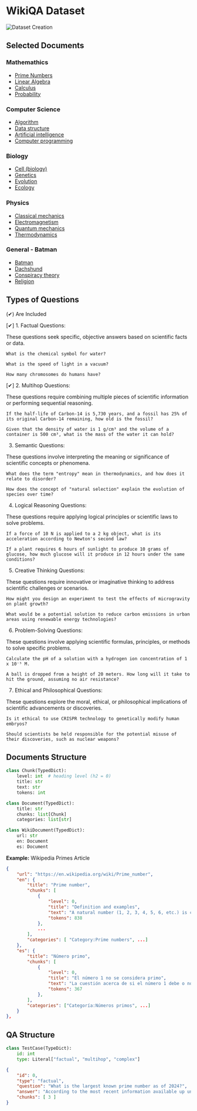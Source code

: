 # WikiQA Dataset

![Dataset Creation](dataset-creation.png)

## Selected Documents

### Mathemathics 
*   [Prime Numbers](https://en.wikipedia.org/wiki/Prime_number)
*   [Linear Algebra](https://en.wikipedia.org/wiki/Linear_algebra)
*   [Calculus](https://en.wikipedia.org/wiki/Calculus)
*   [Probability](https://en.wikipedia.org/wiki/Probability)

### Computer Science

*   [Algorithm](https://en.wikipedia.org/wiki/Algorithm)
*   [Data structure](https://en.wikipedia.org/wiki/Data_structure)
*   [Artificial intelligence](https://en.wikipedia.org/wiki/Artificial_intelligence)
*   [Computer programming](https://en.wikipedia.org/wiki/Computer_programming)

### Biology

*   [Cell (biology)](https://en.wikipedia.org/wiki/Cell_(biology))
*   [Genetics](https://en.wikipedia.org/wiki/Genetics)
*   [Evolution](https://en.wikipedia.org/wiki/Evolution)
*   [Ecology](https://en.wikipedia.org/wiki/Ecology)

### Physics

*   [Classical mechanics](https://en.wikipedia.org/wiki/Classical_mechanics)
*   [Electromagnetism](https://en.wikipedia.org/wiki/Electromagnetism)
*   [Quantum mechanics](https://en.wikipedia.org/wiki/Quantum_mechanics)
*   [Thermodynamics](https://en.wikipedia.org/wiki/Thermodynamics)

### General - Batman

*   [Batman](https://en.wikipedia.org/wiki/Batman)
*   [Dachshund](https://en.wikipedia.org/wiki/Dachshund)  
*   [Conspiracy theory](https://en.wikipedia.org/wiki/Conspiracy_theory)  
*   [Religion](https://en.wikipedia.org/wiki/Religion)  



## Types of Questions

(✔) Are Included

[✔] 1. Factual Questions:

These questions seek specific, objective answers based on scientific facts or data.

    What is the chemical symbol for water?

    What is the speed of light in a vacuum?

    How many chromosomes do humans have?

[✔] 2. Multihop Questions:

These questions require combining multiple pieces of scientific information or performing sequential reasoning.

    If the half-life of Carbon-14 is 5,730 years, and a fossil has 25% of its original Carbon-14 remaining, how old is the fossil?

    Given that the density of water is 1 g/cm³ and the volume of a container is 500 cm³, what is the mass of the water it can hold?

3. Semantic Questions:

These questions involve interpreting the meaning or significance of scientific concepts or phenomena.

    What does the term "entropy" mean in thermodynamics, and how does it relate to disorder?

    How does the concept of "natural selection" explain the evolution of species over time?

4. Logical Reasoning Questions:

These questions require applying logical principles or scientific laws to solve problems.

    If a force of 10 N is applied to a 2 kg object, what is its acceleration according to Newton's second law?

    If a plant requires 6 hours of sunlight to produce 10 grams of glucose, how much glucose will it produce in 12 hours under the same conditions?

5. Creative Thinking Questions:

These questions require innovative or imaginative thinking to address scientific challenges or scenarios.

    How might you design an experiment to test the effects of microgravity on plant growth?

    What would be a potential solution to reduce carbon emissions in urban areas using renewable energy technologies?

6. Problem-Solving Questions:

These questions involve applying scientific formulas, principles, or methods to solve specific problems.

    Calculate the pH of a solution with a hydrogen ion concentration of 1 x 10⁻⁵ M.

    A ball is dropped from a height of 20 meters. How long will it take to hit the ground, assuming no air resistance?

7. Ethical and Philosophical Questions:

These questions explore the moral, ethical, or philosophical implications of scientific advancements or discoveries.

    Is it ethical to use CRISPR technology to genetically modify human embryos?

    Should scientists be held responsible for the potential misuse of their discoveries, such as nuclear weapons?


## Documents Structure

```py
class Chunk(TypedDict):
    level: int  # heading level (h2 = 0)
    title: str
    text: str
    tokens: int

class Document(TypedDict):
    title: str
    chunks: list[Chunk]
    categories: list[str]

class WikiDocument(TypedDict):
    url: str
    en: Document
    es: Document
```

**Example:** Wikipedia Primes Article

```json
{
    "url": "https://en.wikipedia.org/wiki/Prime_number",
    "en": {
        "title": "Prime number",
        "chunks": [
            {
                "level": 0,
                "title": "Definition and examples",
                "text": "A natural number (1, 2, 3, 4, 5, 6, etc.) is called a prime number (or a prime) ...",
                "tokens": 838
            },
            ...
        ],
        "categories": [ "Category:Prime numbers", ...]
    },
    "es": {
        "title": "Número primo",
        "chunks": [
            {
                "level": 0,
                "title": "El número 1 no se considera primo",
                "text": "La cuestión acerca de si el número 1 debe o no considerarse primo está ...​",
                "tokens": 367
            },
        ],
        "categories": ["Categoría:Números primos", ...]
    }
},
```

## QA Structure 

```py 
class TestCase(TypeDict):
    id: int
    type: Literal["factual", "multihop", "complex"]
```

```json 
{
    "id": 0,
    "type": "factual",
    "question": "What is the largest known prime number as of 2024?",
    "answer": "According to the most recent information available up until October 2024, the largest known prime number is also a Mersenne prime consisting of 41,024,320 decimal",
    "chunks": [ 3 ]
}
```